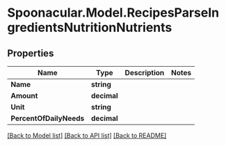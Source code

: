 # Spoonacular.Model.RecipesParseIngredientsNutritionNutrients

## Properties

Name | Type | Description | Notes
------------ | ------------- | ------------- | -------------
**Name** | **string** |  | 
**Amount** | **decimal** |  | 
**Unit** | **string** |  | 
**PercentOfDailyNeeds** | **decimal** |  | 

[[Back to Model list]](../README.md#documentation-for-models) [[Back to API list]](../README.md#documentation-for-api-endpoints) [[Back to README]](../README.md)

